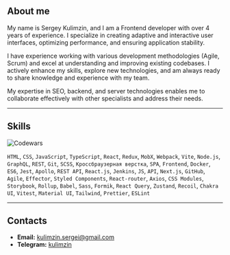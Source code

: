## About me  
My name is Sergey Kulimzin, and I am a Frontend developer with over 4 years of experience. I specialize in creating adaptive and interactive user interfaces, optimizing performance, and ensuring application stability.

I have experience working with various development methodologies (Agile, Scrum) and excel at understanding and improving existing codebases. I actively enhance my skills, explore new technologies, and am always ready to share knowledge and experience with my team.

My expertise in SEO, backend, and server technologies enables me to collaborate effectively with other specialists and address their needs.

---

## Skills
![Codewars](https://www.codewars.com/users/kulimzin.sergei/badges/large)

`HTML`, `CSS`, `JavaScript`, `TypeScript`, `React`, `Redux`, `MobX`, `Webpack`, `Vite`, `Node.js`, `GraphQL`, `REST`, `Git`, `SCSS`, `Кроссбраузерная верстка`, `SPA`, `Frontend`, `Docker`, `ES6`, `Jest`, `Apollo`, `REST API`, `React.js`, `Jenkins`, `JS`, `API`, `Next.js`, `GitHub`, `Agile`, `Effector`, `Styled Components`, `React-router`, `Axios`, `CSS Modules`, `Storybook`, `Rollup`, `Babel`, `Sass`, `Formik`, `React Query`, `Zustand`, `Recoil`, `Chakra UI`, `Vitest`, `Material UI`, `Tailwind`, `Prettier`, `ESLint`

---

## Contacts  
- **Email:** [kulimzin.sergei@gmail.com](mailto:kulimzin.sergei@gmail.com)
- **Telegram:** [kulimzin](https://t.me/kulimzin)
